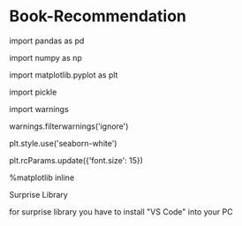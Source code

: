 # Book-Recommendation
import pandas as pd


import numpy as np

import matplotlib.pyplot as plt

import pickle

import warnings

warnings.filterwarnings('ignore')

plt.style.use('seaborn-white')

plt.rcParams.update({'font.size': 15})

%matplotlib inline


Surprise Library 


for surprise library you have to install "VS Code" into your PC

